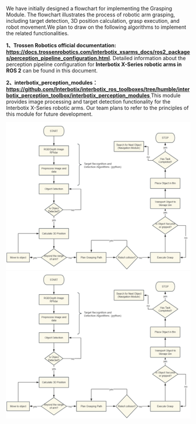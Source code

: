 ﻿We have initially designed a flowchart for implementing the Grasping Module. The flowchart illustrates the process of robotic arm grasping, including target detection, 3D position calculation, grasp execution, and robot movement.We plan to draw on the following algorithms to implement the related functionalities.

**1、Trossen Robotics official documentation: <https://docs.trossenrobotics.com/interbotix_xsarms_docs/ros2_packages/perception_pipeline_configuration.html>**. Detailed information about the perception pipeline configuration for **Interbotix X-Series robotic arms in ROS 2** can be found in this document.

**2、interbotix\_perception\_modules：[https://github.com/Interbotix/interbotix_ros_toolboxes/tree/humble/interbotix_perception_toolbox/interbotix_perception_modules
](https://github.com/Interbotix/interbotix_ros_toolboxes/tree/humble/interbotix_perception_toolbox/interbotix_perception_modules)** This module provides image processing and target detection functionality for the Interbotix X-Series robotic arms. Our team plans to refer to the principles of this module for future development.

![GitHub Logo](https://github.com/CMX-9/Team5-Mobile_Grasping_Robot/blob/main/Images/grasping_1.png)
![GitHub Logo](https://github.com/CMX-9/Team5-Mobile_Grasping_Robot/blob/main/Images/grasping_1.png)
